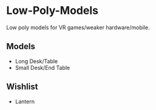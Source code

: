 # Low-Poly-Models
Low poly models for VR games/weaker hardware/mobile.
## Models
- Long Desk/Table
- Small Desk/End Table
## Wishlist
- Lantern
